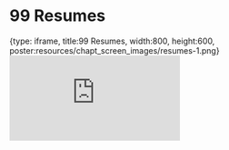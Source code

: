 # 99 Resumes
 
{type: iframe, title:99 Resumes, width:800, height:600, poster:resources/chapt_screen_images/resumes-1.png}
![](https://datatrail-jhu.github.io/DataTrail_ReOrg/no_toc/resumes-1.html)
 

 

